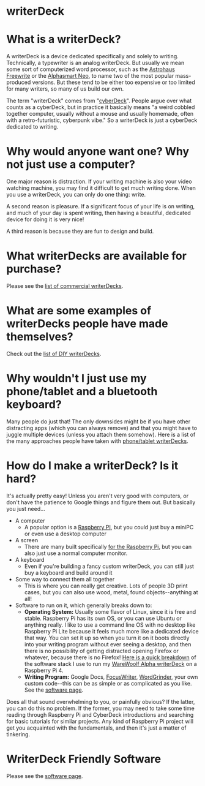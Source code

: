 # writerDeck
# What is a writerDeck?

A writerDeck is a device dedicated specifically and solely to writing. Technically, a typewriter is an analog writerDeck. But usually we mean some sort of computerized word processor, such as the [Astrohaus Freewrite](https://getfreewrite.com/products/freewrite-smart-typewriter-3rd-gen) or the [Alphasmart Neo](https://duckduckgo.com/?q=alphasmart+neo&t=h_&iax=images&ia=images), to name two of the most popular mass-produced versions. But these tend to be either too expensive or too limited for many writers, so many of us build our own.

The term "writerDeck" comes from "[cyberDeck](https://www.reddit.com/r/cyberDeck/)". People argue over what counts as a cyberDeck, but in practice it basically means "a weird cobbled together computer, usually without a mouse and usually homemade, often with a retro-futuristic, cyberpunk vibe." So a writerDeck is just a cyberDeck dedicated to writing.

# Why would anyone want one? Why not just use a computer?

One major reason is distraction. If your writing machine is also your video watching machine, you may find it difficult to get much writing done. When you use a writerDeck, you can only do one thing: write.

A second reason is pleasure. If a significant focus of your life is on writing, and much of your day is spent writing, then having a beautiful, dedicated device for doing it is very nice!

A third reason is because they are fun to design and build.

# What writerDecks are available for purchase?

Please see the [list of commercial writerDecks](list-of-commercial-writerdecks.md).

# What are some examples of writerDecks people have made themselves?

Check out the [list of DIY writerDecks](list-of-diy-writerdecks.md).

# Why wouldn't I just use my phone/tablet and a bluetooth keyboard?

Many people do just that! The only downsides might be if you have other distracting apps (which you can always remove) and that you might have to juggle multiple devices (unless you attach them somehow). Here is a list of the many approaches people have taken with [phone/tablet writerDecks](list-of-tablet-writerdecks.md).

# How do I make a writerDeck? Is it hard?

It's actually pretty easy! Unless you aren't very good with computers, or don't have the patience to Google things and figure them out. But basically you just need...

- A computer
  - A popular option is a [Raspberry PI](https://www.raspberrypi.org/), but you could just buy a miniPC or even use a desktop computer
- A screen
  - There are many built specifically [for the Raspberry Pi](https://www.pishop.us/product/official-raspberry-pi-7-touch-screen-display-with-10-finger-capacitive-touch/), but you can also just use a normal computer monitor.
- A keyboard
  - Even if you're building a fancy custom writerDeck, you can still just buy a keyboard and build around it
- Some way to connect them all together
  - This is where you can really get creative. Lots of people 3D print cases, but you can also use wood, metal, found objects--anything at all!
- Software to run on it, which generally breaks down to:
  - **Operating System:** Usually some flavor of Linux, since it is free and stable. Raspberry Pi has its own OS, or you can use Ubuntu or anything really. I like to use a command line OS with no desktop like Raspberry Pi Lite because it feels much more like a dedicated device that way. You can set it up so when you turn it on it boots directly into your writing program without ever seeing a desktop, and then there is no possibility of getting distracted opening Firefox or whatever, because there is no Firefox! [Here is a quick breakdown](creating-single-app-devices.md) of the software stack I use to run my [WareWoolf Alpha writerDeck](https://www.reddit.com/r/writerDeck/comments/vcfbrq/finished_my_warewoolf_writerdeck_a_singlepurpose/) on a Raspberry Pi 4.
  - **Writing Program:** Google Docs, [FocusWriter](https://gottcode.org/focuswriter/), [WordGrinder](http://cowlark.com/wordgrinder/index.html), your own custom code--this can be as simple or as complicated as you like. See the [software page](writerdeck-software.md).

Does all that sound overwhelming to you, or painfully obvious? If the latter, you can do this no problem. If the former, you may need to take some time reading through Raspberry Pi and CyberDeck introductions and searching for basic tutorials for similar projects. Any kind of Raspberry Pi project will get you acquainted with the fundamentals, and then it's just a matter of tinkering.

# WriterDeck Friendly Software

Please see the [software page](writerdeck-software.md).
